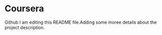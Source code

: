 # Coursera
Github
I am editing this README file.Adding some moree details about the project description. 
